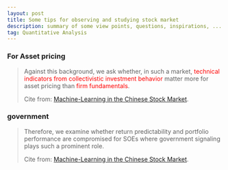 ```yaml
---
layout: post 
title: Some tips for observing and studying stock market 
description: summary of some view points, questions, inspirations, ...   
tag: Quantitative Analysis
---
```


### For Asset pricing
>Against this background, we ask whether, in such a market, <font color=red> technical indicators from collectivistic investment behavior </font> 
>matter more for asset pricing than <font color=red>firm fundamentals</font>.
>
>Cite from: [Machine-Learning in the Chinese Stock Market](https://doi.org/10.1016/j.jfineco.2021.08.017).

### government
>Therefore, we examine whether return predictability and portfolio performance are compromised for SOEs 
>where government signaling plays such a prominent role.
>
>Cite from: [Machine-Learning in the Chinese Stock Market](https://doi.org/10.1016/j.jfineco.2021.08.017).

###

